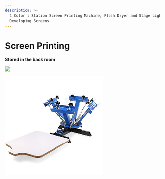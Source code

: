 ```yaml
---
description: >-
  4 Color 1 Station Screen Printing Machine, Flash Dryer and Stage Light for
  Developing Screens
---
```


# Screen Printing

**Stored in the back room**

![](../.gitbook/assets/IMG\_20190827\_192101.jpg)

![](../.gitbook/assets/4ColorScreenPrintingMachine.png)

